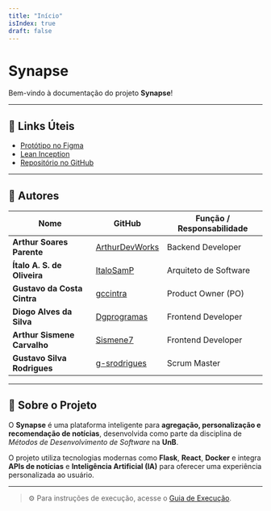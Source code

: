 ```yaml
---
title: "Início"
isIndex: true
draft: false
---
```


# Synapse

Bem-vindo à documentação do projeto **Synapse**!  

---

## 🔗 Links Úteis

- [Protótipo no Figma](https://www.figma.com/design/SxR5ObmFxAvHzOs1Jw0AnY/Prot%C3%B3tipos?node-id=0-1&t=MguUSpJBo5u3gB9V-1)  
- [Lean Inception](https://www.figma.com/board/qob1Oi0suKGhkMU3ag3sD2/Lean-Inception?node-id=0-1&t=lH5c0CJxaFEqLAbm-1)  
- [Repositório no GitHub](https://github.com/unb-mds/2025-2-NewsHub)  

---

## 👥 Autores

| Nome                          | GitHub                                                | Função / Responsabilidade   |
|-------------------------------|------------------------------------------------------|-----------------------------|
| **Arthur Soares Parente**     | [ArthurDevWorks](https://github.com/ArthurDevWorks)  | Backend Developer           |
| **Ítalo A. S. de Oliveira**   | [ItaloSamP](https://github.com/ItaloSamP)            | Arquiteto de Software       |
| **Gustavo da Costa Cintra**   | [gccintra](https://github.com/gccintra)              | Product Owner (PO)          |
| **Diogo Alves da Silva**      | [Dgprogramas](https://github.com/Dgprogramas)        | Frontend Developer          |
| **Arthur Sismene Carvalho**   | [Sismene7](https://github.com/Sismene7)              | Frontend Developer          |
| **Gustavo Silva Rodrigues**   | [g-srodrigues](https://github.com/g-srodrigues)      | Scrum Master                |

---

## 📖 Sobre o Projeto

O **Synapse** é uma plataforma inteligente para **agregação, personalização e recomendação de notícias**, desenvolvida como parte da disciplina de *Métodos de Desenvolvimento de Software* na **UnB**.  

O projeto utiliza tecnologias modernas como **Flask**, **React**, **Docker** e integra **APIs de notícias** e **Inteligência Artificial (IA)** para oferecer uma experiência personalizada ao usuário.  

---

> ⚙️ Para instruções de execução, acesse o [Guia de Execução](getting_started/).

